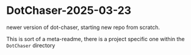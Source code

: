# DotChaser-2025-03-23
 newer version of dot-chaser, starting new repo from scratch.

This is sort of a meta-readme, there is a project specific one within the `DotChaser` directory
